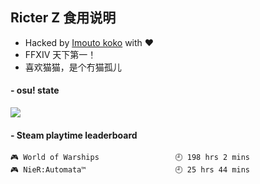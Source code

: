 ## Ricter Z 食用说明
- Hacked by [Imouto koko](https://osu.ppy.sh/users/7679162) with ❤️
- FFXIV 天下第一！
- 喜欢猫猫，是个冇猫孤儿

#### - osu! state
![](http://97.64.19.89:8080/api/v1/stat/4448675)

<!-- steam-box start -->
#### - Steam playtime leaderboard
```text
🎮 World of Warships                 🕘 198 hrs 2 mins
🎮 NieR:Automata™                    🕘 25 hrs 44 mins
```
<!-- Powered by https://github.com/YouEclipse/steam-box . -->
<!-- steam-box end -->
